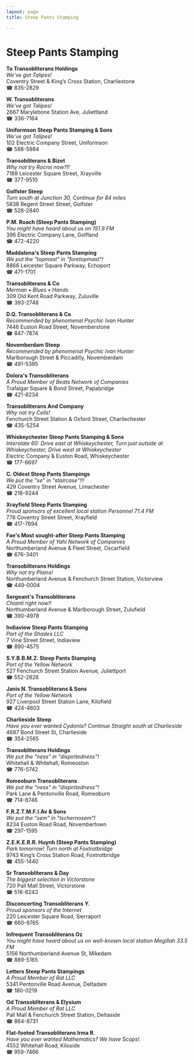 ```yaml
---
layout: page 
title: Steep Pants Stamping

---
```



# Steep Pants Stamping


 **To Transobliterans Holdings**  
_We've got Talipes!_  
Coventry Street & King’s Cross Station, Charliestone  
☎ 835-2829

**W. Transobliterans**  
_We've got Talipes!_  
2667 Marylebone Station Ave, Juliettland  
☎ 336-7164

**Uniformson Steep Pants Stamping & Sons**  
_We've got Talipes!_  
102 Electric Company Street, Uniformson  
☎ 588-5984

**Transobliterans & Bizet**  
_Why not try Rocroi now?!!_  
7188 Leicester Square Street, Xrayville  
☎ 377-9510

**Golfster Steep**  
_Turn south at Junction 30, Continue for 84 miles_  
5838 Regent Street Street, Golfster  
☎ 528-2840

**P.M. Roach (Steep Pants Stamping)**  
_You might have heard about us on 151.9 FM_  
396 Electric Company Lane, Golfland  
☎ 472-4220

**Maddalena's Steep Pants Stamping**  
_We put the "topmast" in "foretopmast"!_  
8866 Leicester Square Parkway, Echoport  
☎ 471-1701

**Transobliterans & Co**  
_Merman • Blues • Hands_  
309 Old Kent Road Parkway, Zuluville  
☎ 393-2748

**D.Q. Transobliterans & Co**  
_Recommended by phenomenal Psychic Ivan Hunter_  
7446 Euston Road Street, Novemberstone  
☎ 847-7874

**Novemberdam Steep**  
_Recommended by phenomenal Psychic Ivan Hunter_  
Marlborough Street & Piccadilly, Novemberdam  
☎ 491-5395

**Dolora's Transobliterans**  
_A Proud Member of Beats Network of Companies_  
Trafalgar Square & Bond Street, Papabridge  
☎ 421-8234

**Transobliterans And Company**  
_Why not try Cells!_  
Fenchurch Street Station & Oxford Street, Charliechester  
☎ 435-5254

**Whiskeychester Steep Pants Stamping & Sons**  
_Interstate 60: Drive east at Whiskeychester, Turn just outside at Whiskeychester, Drive west at Whiskeychester_  
Electric Company & Euston Road, Whiskeychester  
☎ 177-6697

**C. Oldest Steep Pants Stampings**  
_We put the "se" in "staircase"!!!_  
429 Coventry Street Avenue, Limachester  
☎ 218-9244

**Xrayfield Steep Pants Stamping**  
_Proud sponsors of excellent local station Personnel 71.4 FM_  
778 Coventry Street Street, Xrayfield  
☎ 417-7894

**Fae's Most sought-after Steep Pants Stamping**  
_A Proud Member of Yahi Network of Companies_  
Northumberland Avenue & Fleet Street, Oscarfield  
☎ 676-3401

**Transobliterans Holdings**  
_Why not try Plains!_  
Northumberland Avenue & Fenchurch Street Station, Victorview  
☎ 449-0004

**Sergeant's Transobliterans**  
_Chianti right now!!_  
Northumberland Avenue & Marlborough Street, Zulufield  
☎ 390-4978

**Indiaview Steep Pants Stamping**  
_Part of the Shades LLC_  
7 Vine Street Street, Indiaview  
☎ 890-4575

**S.Y.B.B.M.Z. Steep Pants Stamping**  
_Part of the Yellow Network_  
527 Fenchurch Street Station Avenue, Juliettport  
☎ 552-2828

**Janis N. Transobliterans & Sons**  
_Part of the Yellow Network_  
927 Liverpool Street Station Lane, Kilofield  
☎ 424-4603

**Charlieside Steep**  
_Have you ever wanted Cydonia? 
Continue Straight south at Charlieside_  
4687 Bond Street St, Charlieside  
☎ 354-2565

**Transobliterans Holdings**  
_We put the "ness" in "dispiritedness"!_  
Whitehall & Whitehall, Romeoston  
☎ 776-5742

**Romeoburn Transobliterans**  
_We put the "ness" in "dispiritedness"!_  
Park Lane & Pentonville Road, Romeoburn  
☎ 714-8746

**F.R.Z.T.M.F.I.Av & Sons**  
_We put the "sem" in "tschernosem"!_  
8234 Euston Road Road, Novembertown  
☎ 297-1595

**Z.E.K.E.R.R. Huynh (Steep Pants Stamping)**  
_Park tomorrow! 
Turn north at Foxtrotbridge_  
9743 King’s Cross Station Road, Foxtrotbridge  
☎ 455-1440

**Sr Transobliterans & Day**  
_The biggest selection in Victorstone_  
720 Pall Mall Street, Victorstone  
☎ 516-6243

**Disconcerting Transobliterans Y.**  
_Proud sponsors of the Internet_  
220 Leicester Square Road, Sierraport  
☎ 660-9765

**Infrequent Transobliterans Oz**  
_You might have heard about us on well-known local station Megillah 33.5 FM_  
5156 Northumberland Avenue St, Mikedam  
☎ 889-5165

**Letters Steep Pants Stampings**  
_A Proud Member of Rat LLC_  
5341 Pentonville Road Avenue, Deltadam  
☎ 180-0219

**Od Transobliterans & Elysium**  
_A Proud Member of Rat LLC_  
Pall Mall & Fenchurch Street Station, Deltaside  
☎ 864-8731

**Flat-footed Transobliterans Irma R.**  
_Have you ever wanted Mathematics? We have Scops!._  
4552 Whitehall Road, Kiloside  
☎ 959-7466

